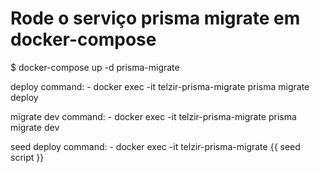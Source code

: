     
# Rode o serviço prisma migrate em docker-compose

$ docker-compose up -d prisma-migrate

deploy command:
    - docker exec -it telzir-prisma-migrate prisma migrate deploy

migrate dev command:
    - docker exec -it telzir-prisma-migrate prisma migrate dev

seed deploy command: 
    - docker exec -it telzir-prisma-migrate {{ seed script }}
